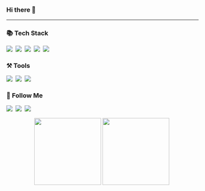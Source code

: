 ### Hi there 👋

---

<h3> 📚 Tech Stack </h3>
<p>
  <img src="https://img.shields.io/badge/Swift-FA7343?style=for-the-badge&logo=swift&logoColor=white"/></a>&nbsp
  <img src="https://img.shields.io/badge/Java-ED8B00?style=for-the-badge&logo=java&logoColor=white"/></a>&nbsp
  <img src="https://img.shields.io/badge/Python-FFD43B?style=for-the-badge&logo=python&logoColor=blue"/></a>&nbsp 
  <img src="https://img.shields.io/badge/MySQL-005C84?style=for-the-badge&logo=mysql&logoColor=white"/></a>&nbsp 
  <img src="https://img.shields.io/badge/ReactiveX-B7178C?style=for-the-badge&logo=ReactiveX&logoColor=white"/></a>&nbsp
</p>

<h3> ⚒ Tools </h3>
<p>
  <img src="https://img.shields.io/badge/Xcode-007ACC?style=for-the-badge&logo=Xcode&logoColor=white"/></a>&nbsp
  <img src="https://img.shields.io/badge/Sourcetree-0052CC?style=for-the-badge&logo=Sourcetree&logoColor=white"/></a>&nbsp
  <img src="https://img.shields.io/badge/Slack-4A154B?style=for-the-badge&logo=slack&logoColor=white"/></a>&nbsp 
</p>

<h3> 🤍 Follow Me </h3>
<p>
  <a href="https://www.linkedin.com/in/esong8/"><img src = "https://img.shields.io/badge/LinkedIn-0077B5?style=for-the-badge&logo=linkedin&logoColor=white"></a>&nbsp
  <a href="mailto:eunjinsong83760@gmail.com"><img src="https://img.shields.io/badge/Gmail-D14836?style=for-the-badge&logo=gmail&logoColor=white"/></a>&nbsp
  <a href="https://www.instagram.com/ej.song_/"><img src="https://img.shields.io/badge/Instagram-E4405F?style=for-the-badge&logo=instagram&logoColor=white"/></a>
</p>

<p align = "center">
  <img height = "175em" src="https://github-readme-stats.vercel.app/api?username=ejssong&show_icons=true&theme=dark&title="Jin Git status"" align = "center"/>
  <img height = "175em" src="https://github-readme-stats.vercel.app/api/top-langs/?username=ejssong&layout=compact&theme=dark&hide=jupyter%20notebook" align = "center"/>&nbsp
</p>


<!--
**ejssong/ejssong** is a ✨ _special_ ✨ repository because its `README.md` (this file) appears on your GitHub profile.

Here are some ideas to get you started:

- 🔭 I’m currently working on ...
- 🌱 I’m currently learning ...
- 👯 I’m looking to collaborate on ...
- 🤔 I’m looking for help with ...
- 💬 Ask me about ...
- 📫 How to reach me: ...
- 😄 Pronouns: ...
- ⚡ Fun fact: ...
-->
